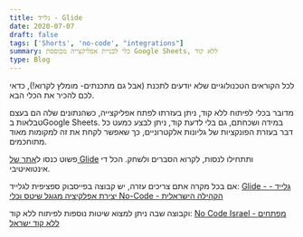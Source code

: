 ```yaml
---
title: גלייד - Glide
date: 2020-07-07
draft: false
tags: ['Shorts', 'no-code', "integrations"]
summary: כלי לבניית אפליקצייה מבוססת Google Sheets, ללא קוד
type: Blog
---
```


לכל הקוראים הטכנולוגיים שלא יודעים לתכנת (אבל גם מתכנתים- מומלץ לקרוא!), כדאי לכם להכיר את הכלי הבא.

מדובר בכלי לפיתוח ללא קוד, ניתן בעזרתו לפתח אפליקצייה, כשהנתונים שלה הם בעצם טבלאות בGoogle Sheets. במידה ושכחתם, גם בלי לדעת קוד, ניתן לבצע כמעט כל דבר בעזרת הפונקציות של גליונות אלקטרוניים, כך שאפשר לקחת את זה למקומות מאוד מתוחכמים.

פשוט כנסו ל[אתר של Glide](https://www.glideapps.com/) ותתחילו לנסות, לקרוא הסברים ולשחק. הכל די אינטואיטיבי.

אם בכל מקרה אתם צריכים עזרה, יש קבוצה בפייסבוק ספציפית לגלייד: [Glide - גלייד - יצירת אפלקיציה מגוגל שיטס וכלי No-Code - הקהילה הישראלית](https://www.facebook.com/groups/glideisrael)

וקבוצה שבה ניתן למצוא שיטות נוספות לפיתוח ללא קוד: [No Code Israel - מפתחים ללא קוד ישראל](https://www.facebook.com/groups/1269292623459698)
